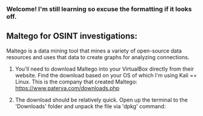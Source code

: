 ### Welcome! I'm still learning so excuse the formatting if it looks off.


## Maltego for OSINT investigations:
Maltego is a data mining tool that mines a variety of open-source data resources and uses that data to 
create graphs for analyzing connections.

1. You'll need to download Maltego into your VirtualBox directly from their website. Find the download based on your OS of which I'm using Kali == Linux. This is the company that created Maltego: https://www.paterva.com/downloads.php

2. The download should be relatively quick. Open up the terminal to the 'Downloads' folder and unpack the file via 'dpkg' command:
